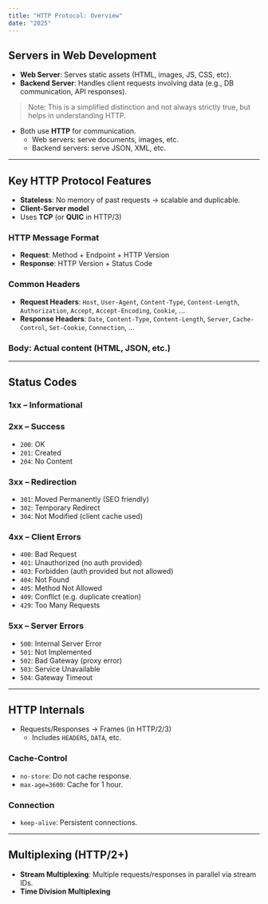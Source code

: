 ```yaml
---
title: "HTTP Protocol: Overview"
date: "2025"
---
```


## Servers in Web Development

- **Web Server**: Serves static assets (HTML, images, JS, CSS, etc).
- **Backend Server**: Handles client requests involving data (e.g., DB communication, API responses).

> Note: This is a simplified distinction and not always strictly true, but helps in understanding HTTP.

- Both use **HTTP** for communication.
  - Web servers: serve documents, images, etc.
  - Backend servers: serve JSON, XML, etc.

---

## Key HTTP Protocol Features

- **Stateless**: No memory of past requests → scalable and duplicable.
- **Client-Server model**
- Uses **TCP** (or **QUIC** in HTTP/3)

### HTTP Message Format

- **Request**: Method + Endpoint + HTTP Version
- **Response**: HTTP Version + Status Code

### Common Headers

- **Request Headers**: `Host`, `User-Agent`, `Content-Type`, `Content-Length`, `Authorization`, `Accept`, `Accept-Encoding`, `Cookie`, ...
- **Response Headers**: `Date`, `Content-Type`, `Content-Length`, `Server`, `Cache-Control`, `Set-Cookie`, `Connection`, ...

### Body: Actual content (HTML, JSON, etc.)

---

## Status Codes

### 1xx – Informational

### 2xx – Success
- `200`: OK
- `201`: Created
- `204`: No Content

### 3xx – Redirection
- `301`: Moved Permanently (SEO friendly)
- `302`: Temporary Redirect
- `304`: Not Modified (client cache used)

### 4xx – Client Errors
- `400`: Bad Request
- `401`: Unauthorized (no auth provided)
- `403`: Forbidden (auth provided but not allowed)
- `404`: Not Found
- `405`: Method Not Allowed
- `409`: Conflict (e.g. duplicate creation)
- `429`: Too Many Requests

### 5xx – Server Errors
- `500`: Internal Server Error
- `501`: Not Implemented
- `502`: Bad Gateway (proxy error)
- `503`: Service Unavailable
- `504`: Gateway Timeout

---

## HTTP Internals

- Requests/Responses → Frames (in HTTP/2/3)
  - Includes `HEADERS`, `DATA`, etc.

### Cache-Control
- `no-store`: Do not cache response.
- `max-age=3600`: Cache for 1 hour.

### Connection
- `keep-alive`: Persistent connections.

---

## Multiplexing (HTTP/2+)

- **Stream Multiplexing**: Multiple requests/responses in parallel via stream IDs.
- **Time Division Multiplexing**
